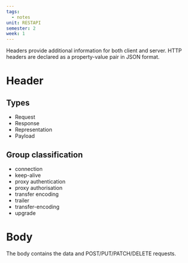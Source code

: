 ```yaml
---
tags:
  - notes
unit: RESTAPI
semester: 2
week: 1
---
```

Headers provide additional information for both client and server. HTTP headers are declared as a property-value pair in JSON format.
# Header
## Types
- Request
- Response
- Representation
- Payload
## Group classification
- connection
- keep-alive
- proxy authentication
- proxy authorisation
- transfer encoding
- trailer
- transfer-encoding
- upgrade
# Body
The body contains the data and POST/PUT/PATCH/DELETE requests.